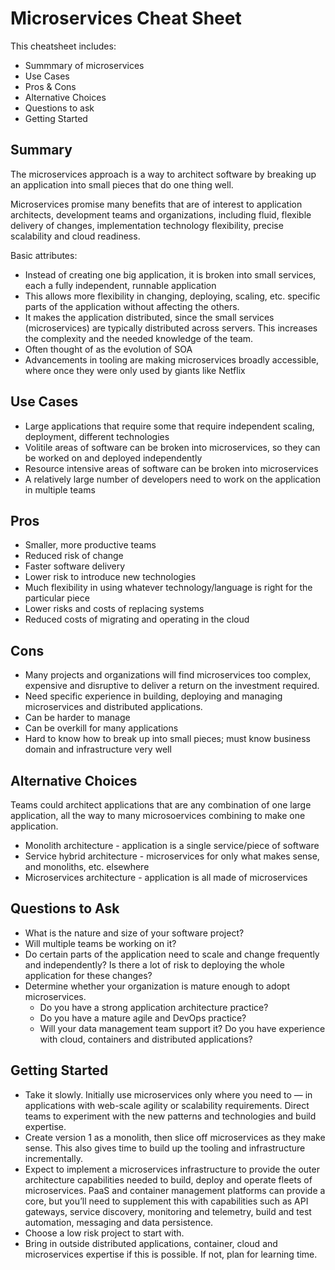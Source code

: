 # Microservices Cheat Sheet

This cheatsheet includes:

* Summmary of microservices
* Use Cases
* Pros & Cons
* Alternative Choices
* Questions to ask
* Getting Started

## Summary

The microservices approach is a way to architect software by breaking up an application into small pieces that do one thing well.

Microservices promise many benefits that are of interest to application architects, development teams and organizations, including fluid, flexible delivery of changes, implementation technology flexibility, precise scalability and cloud readiness.

Basic attributes:

* Instead of creating one big application, it is broken into small services, each a fully independent, runnable application
* This allows more flexibility in changing, deploying, scaling, etc. specific parts of the application without affecting the others. 
* It makes the application distributed, since the small services (microservices) are typically distributed across servers. This increases the complexity and the needed knowledge of the team.
* Often thought of as the evolution of SOA
* Advancements in tooling are making microservices broadly accessible, where once they were only used by giants like Netflix

## Use Cases

* Large applications that require some that require independent scaling, deployment, different technologies
* Volitile areas of software can be broken into microservices, so they can be worked on and deployed independently
* Resource intensive areas of software can be broken into microservices
* A relatively large number of developers need to work on the application in multiple teams

## Pros

* Smaller, more productive teams
* Reduced risk of change
* Faster software delivery
* Lower risk to introduce new technologies
* Much flexibility in using whatever technology/language is right for the particular piece
* Lower risks and costs of replacing systems
* Reduced costs of migrating and operating in the cloud

## Cons

* Many projects and organizations will find microservices too complex, expensive and disruptive to deliver a return on the investment required.
* Need specific experience in building, deploying and managing microservices and distributed applications.
* Can be harder to manage
* Can be overkill for many applications
* Hard to know how to break up into small pieces; must know business domain and infrastructure very well

## Alternative Choices

Teams could architect applications that are any combination of one large application, all the way to many microsoervices combining to make one application.

* Monolith architecture - application is a single service/piece of software
* Service hybrid architecture - microservices for only what makes sense, and monoliths, etc. elsewhere
* Microservices architecture - application is all made of microservices

## Questions to Ask

* What is the nature and size of your software project?
* Will multiple teams be working on it?
* Do certain parts of the application need to scale and change frequently and independently? Is there a lot of risk to deploying the whole application for these changes?
* Determine whether your organization is mature enough to adopt microservices.
  * Do you have a strong application architecture practice?
  * Do you have a mature agile and DevOps practice?
  * Will your data management team support it? Do you have experience with cloud, containers and distributed applications?

## Getting Started

* Take it slowly. Initially use microservices only where you need to — in applications with web-scale agility or scalability requirements. Direct teams to experiment with the new patterns and technologies and build expertise.
* Create version 1 as a monolith, then slice off microservices as they make sense. This also gives time to build up the tooling and infrastructure incrementally.
* Expect to implement a microservices infrastructure to provide the outer architecture capabilities needed to build, deploy and operate fleets of microservices. PaaS and container management platforms can provide a core, but you’ll need to supplement this with capabilities such as API gateways, service discovery, monitoring and telemetry, build and test automation, messaging and data persistence.
* Choose a low risk project to start with.
* Bring in outside distributed applications, container, cloud and microservices expertise if this is possible. If not, plan for learning time.
